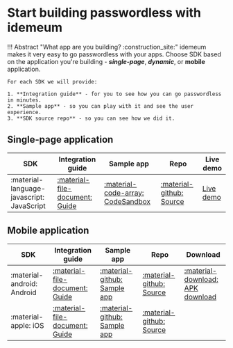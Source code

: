 # Start building passwordless with idemeum

!!! Abstract "What app are you building? :construction_site:"
	idemeum makes it very easy to go passwordless with your apps. Choose SDK based on the application you're building - ***single-page***, ***dynamic***, or **mobile** application.
	
	For each SDK we will provide:
	
	1. **Integration guide** - for you to see how you can go passwordless in minutes. 
	2. **Sample app** - so you can play with it and see the user experience. 
	3. **SDK source repo** - so you can see how we did it. 



## Single-page application

|   SDK    | Integration guide  | Sample app  |   Repo    |  Live demo  |
| -------- | ------ |------ |------ |------ |
| :material-language-javascript: JavaScript | [:material-file-document: Guide](/reference/js-guide/) | [:material-code-array: CodeSandbox](https://codesandbox.io/s/idemeum-javascript-passwordless-sdk-app-3noir) | [:material-github: Source](https://github.com/idemeum/idemeum-js-sdk) | [Live demo](https://jsdemo.idemeum.com) | 


## Mobile application

|   SDK    | Integration guide  | Sample app  |   Repo    | Download |
| -------- | ------ |------ |------ | -----| 
| :material-android: Android | [:material-file-document: Guide](/reference/android-guide/) | [:material-github: Sample app](https://github.com/idemeum/idemeum-android-sample) | [:material-github: Source](https://github.com/idemeum/idemeum-android-sdk) | [:material-download: APK download](https://asset.idemeum.com/sampleapps/androiddemo_idemeum.apk) |
| :material-apple: iOS | [:material-file-document: Guide](/reference/ios-guide/) | [:material-github: Sample app](https://github.com/idemeum/idemeum-ios-sample) | [:material-github: Source](https://github.com/idemeum/idemeum-ios-sdk) |
	







